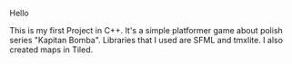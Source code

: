 Hello

This is my first Project in C++. It's a simple platformer game about polish series "Kapitan Bomba".
Libraries that I used are SFML and tmxlite. I also created maps in Tiled.
